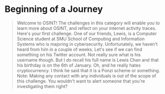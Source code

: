 # Beginning of a Journey

> Welcome to OSINT! The challenges in this category will enable you to learn more about OSINT, and reflect on your internet activity traces.
> Here's your first challenge. One of our friends, Lewis, is a Computer Science student at SMU School of Computing and Information Systems who is majoring in cybersecurity. Unfortunately, we haven't heard from him in a couple of weeks.
> Let's see if we can find something on his Twitter account. Not really sure what is his username though. But I do recall his full name is Lewis Chan and that his birthday is on the 6th of January. Oh, and he really hates cryptocurrency. I think he said that it is a Ponzi scheme or something.
> Note: Making any contact with any individuals is out of the scope of this challenge. You wouldn't want to alert someone that you're investigating them right?